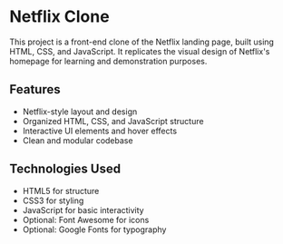 # Netflix Clone

This project is a front-end clone of the Netflix landing page, built using HTML, CSS, and JavaScript. It replicates the visual design of Netflix's homepage for learning and demonstration purposes.

## Features

- Netflix-style layout and design
- Organized HTML, CSS, and JavaScript structure
- Interactive UI elements and hover effects
- Clean and modular codebase

## Technologies Used

- HTML5 for structure  
- CSS3 for styling  
- JavaScript for basic interactivity  
- Optional: Font Awesome for icons  
- Optional: Google Fonts for typography
